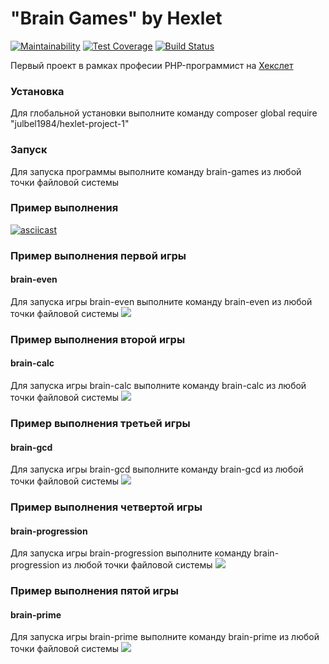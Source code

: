 # "Brain Games" by Hexlet

[![Maintainability](https://api.codeclimate.com/v1/badges/21fd494612748365e8aa/maintainability)](https://codeclimate.com/github/julbel1984/project-lvl1-s408/maintainability)
[![Test Coverage](https://api.codeclimate.com/v1/badges/21fd494612748365e8aa/test_coverage)](https://codeclimate.com/github/julbel1984/project-lvl1-s408/test_coverage)
[![Build Status](https://travis-ci.org/julbel1984/project-lvl1-s408.svg?branch=master)](https://travis-ci.org/julbel1984/project-lvl1-s408)

Первый проект в рамках професии PHP-программист на [Хекслет](https://ru.hexlet.io/professions/php)

### Установка

Для глобальной установки выполните команду composer global require "julbel1984/hexlet-project-1"


### Запуск

Для запуска программы выполните команду brain-games из любой точки файловой системы

### Пример выполнения

[![asciicast](https://asciinema.org/a/220125.svg)](https://asciinema.org/a/220125)

### Пример выполнения первой игры
#### brain-even
Для запуска игры brain-even выполните команду brain-even из любой точки файловой системы
<a href="https://asciinema.org/a/wqx6r0VfrDLcjqjzUewmsqw0E" target="_blank"><img src="https://asciinema.org/a/wqx6r0VfrDLcjqjzUewmsqw0E.svg" /></a>

### Пример выполнения второй игры
#### brain-calc
Для запуска игры brain-calc выполните команду brain-calc из любой точки файловой системы
<a href="https://asciinema.org/a/9fKTzTfivvwXwLcG1TwsZFZ8K" target="_blank"><img src="https://asciinema.org/a/9fKTzTfivvwXwLcG1TwsZFZ8K.svg" /></a>

### Пример выполнения третьей игры
#### brain-gcd
Для запуска игры brain-gcd выполните команду brain-gcd из любой точки файловой системы
<a href="https://asciinema.org/a/odDW8LcsMGKv4fWGno0Eddacb" target="_blank"><img src="https://asciinema.org/a/odDW8LcsMGKv4fWGno0Eddacb.svg" /></a>

### Пример выполнения четвертой игры
#### brain-progression
Для запуска игры brain-progression выполните команду brain-progression из любой точки файловой системы
<a href="https://asciinema.org/a/H3VXHVXcvaUnphLw4UF76kws6" target="_blank"><img src="https://asciinema.org/a/H3VXHVXcvaUnphLw4UF76kws6.svg" /></a>

### Пример выполнения пятой игры
#### brain-prime
Для запуска игры brain-prime выполните команду brain-prime из любой точки файловой системы
<a href="https://asciinema.org/a/2EjfC4Wy2i0BcMyfEnLXIT2Di" target="_blank"><img src="https://asciinema.org/a/2EjfC4Wy2i0BcMyfEnLXIT2Di.svg" /></a>
